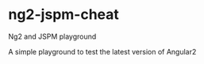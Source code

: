 # ng2-jspm-cheat
Ng2 and JSPM playground

A simple playground to test the latest version of Angular2
